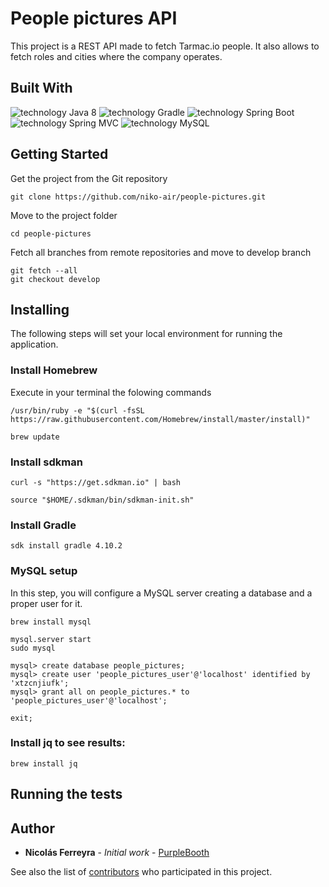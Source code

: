 # People pictures API

This project is a REST API made to fetch Tarmac.io people. It also allows to fetch roles and cities where the company operates.

## Built With

![technology Java 8](https://img.shields.io/badge/technology-Java%208-green.svg)
![technology Gradle](https://img.shields.io/badge/technology-Gradle-blue.svg)
![technology Spring Boot](https://img.shields.io/badge/technology-spring--boot-red.svg)
![technology Spring MVC](https://img.shields.io/badge/technology-spring--mvc-green.svg)
![technology MySQL](https://img.shields.io/badge/technology-mysql-lightgrey.svg)

## Getting Started

Get the project from the Git repository
```
git clone https://github.com/niko-air/people-pictures.git
```

Move to the project folder
```
cd people-pictures 
```

Fetch all branches from remote repositories and move to develop branch
```
git fetch --all
git checkout develop
```

## Installing
The following steps will set your local environment for running the application.

### Install Homebrew

Execute in your terminal the folowing commands

```
/usr/bin/ruby -e "$(curl -fsSL https://raw.githubusercontent.com/Homebrew/install/master/install)"

brew update
```

### Install sdkman
```
curl -s "https://get.sdkman.io" | bash

source "$HOME/.sdkman/bin/sdkman-init.sh"
```


### Install Gradle
```
sdk install gradle 4.10.2
```

### MySQL setup
In this step, you will configure a MySQL server creating a database and a proper user for it.
```
brew install mysql

mysql.server start
sudo mysql

mysql> create database people_pictures;
mysql> create user 'people_pictures_user'@'localhost' identified by 'xtzcnjiufk';
mysql> grant all on people_pictures.* to 'people_pictures_user'@'localhost';

exit;
```


### Install jq to see results:
```
brew install jq
```

## Running the tests


## Author

* **Nicolás Ferreyra** - *Initial work* - [PurpleBooth](https://github.com/niko-air)

See also the list of [contributors](https://github.com/your/project/contributors) who participated in this project.
